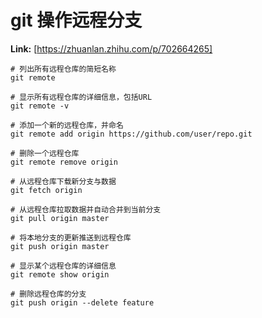 # git 操作远程分支



 **Link:** [https://zhuanlan.zhihu.com/p/702664265]


```
# 列出所有远程仓库的简短名称
git remote

# 显示所有远程仓库的详细信息，包括URL
git remote -v

# 添加一个新的远程仓库，并命名
git remote add origin https://github.com/user/repo.git

# 删除一个远程仓库
git remote remove origin

# 从远程仓库下载新分支与数据
git fetch origin

# 从远程仓库拉取数据并自动合并到当前分支
git pull origin master

# 将本地分支的更新推送到远程仓库
git push origin master

# 显示某个远程仓库的详细信息
git remote show origin

# 删除远程仓库的分支
git push origin --delete feature
```
